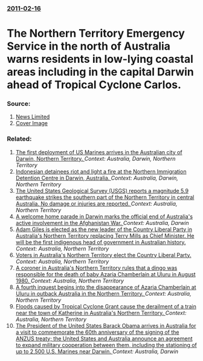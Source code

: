 ### [2011-02-16](/news/2011/02/16/index.md)

# The Northern Territory Emergency Service in the north of Australia warns residents in low-lying coastal areas including in the capital Darwin ahead of Tropical Cyclone Carlos. 




### Source:

1. [News Limited](http://www.news.com.au/breaking-news/national/darwin-told-to-prepare-evacuation-plan/story-e6frfku9-1226007041677)
1. [Cover Image](http://resources.news.com.au/cs/newscomau/images/placeholders/story-thumb-large.jpg)

### Related:

1. [The first deployment of US Marines arrives in the Australian city of Darwin, Northern Territory. ](/news/2012/04/4/the-first-deployment-of-us-marines-arrives-in-the-australian-city-of-darwin-northern-territory.md) _Context: Australia, Darwin, Northern Territory_
2. [Indonesian detainees riot and light a fire at the Northern Immigration Detention Centre in Darwin, Australia. ](/news/2010/08/29/indonesian-detainees-riot-and-light-a-fire-at-the-northern-immigration-detention-centre-in-darwin-australia.md) _Context: Australia, Darwin, Northern Territory_
3. [The United States Geological Survey (USGS) reports a magnitude 5.9 earthquake strikes the southern part of the Northern Territory in central Australia. No damage or injuries are reported. ](/news/2016/05/20/the-united-states-geological-survey-usgs-reports-a-magnitude-5-9-earthquake-strikes-the-southern-part-of-the-northern-territory-in-central.md) _Context: Australia, Northern Territory_
4. [A welcome home parade in Darwin marks the official end of Australia's active involvement in the Afghanistan War. ](/news/2014/03/1/a-welcome-home-parade-in-darwin-marks-the-official-end-of-australia-s-active-involvement-in-the-afghanistan-war.md) _Context: Australia, Darwin_
5. [Adam Giles is elected as the new leader of the Country Liberal Party in Australia's Northern Territory replacing Terry Mills as Chief Minister. He will be the first indigenous head of government in Australian history. ](/news/2013/03/13/adam-giles-is-elected-as-the-new-leader-of-the-country-liberal-party-in-australia-s-northern-territory-replacing-terry-mills-as-chief-minist.md) _Context: Australia, Northern Territory_
6. [Voters in Australia's Northern Territory elect the Country Liberal Party. ](/news/2012/08/25/voters-in-australia-s-northern-territory-elect-the-country-liberal-party.md) _Context: Australia, Northern Territory_
7. [A coroner in Australia's Northern Territory rules that a dingo was responsible for the death of baby Azaria Chamberlain at Uluru in August 1980. ](/news/2012/06/12/a-coroner-in-australia-s-northern-territory-rules-that-a-dingo-was-responsible-for-the-death-of-baby-azaria-chamberlain-at-uluru-in-august-1.md) _Context: Australia, Northern Territory_
8. [A fourth inquest begins into the disappearance of Azaria Chamberlain at Uluru in outback Australia in the Northern Territory. ](/news/2012/02/24/a-fourth-inquest-begins-into-the-disappearance-of-azaria-chamberlain-at-uluru-in-outback-australia-in-the-northern-territory.md) _Context: Australia, Northern Territory_
9. [Floods caused by Tropical Cyclone Grant cause the derailment of a train near the town of Katherine in Australia's Northern Territory. ](/news/2011/12/27/floods-caused-by-tropical-cyclone-grant-cause-the-derailment-of-a-train-near-the-town-of-katherine-in-australia-s-northern-territory.md) _Context: Australia, Northern Territory_
10. [The President of the United States Barack Obama arrives in Australia for a visit to commemorate the 60th anniversary of the signing of the ANZUS treaty; the United States and Australia announce an agreement to expand military cooperation between them, including the stationing of up to 2,500 U.S. Marines near Darwin. ](/news/2011/11/16/the-president-of-the-united-states-barack-obama-arrives-in-australia-for-a-visit-to-commemorate-the-60th-anniversary-of-the-signing-of-the-a.md) _Context: Australia, Darwin_
